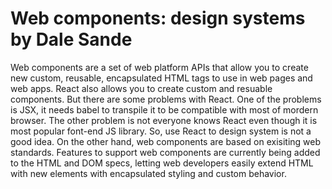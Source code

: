 # Web components: design systems by Dale Sande
Web components are a set of web platform APIs that allow you to create new custom, reusable, encapsulated HTML tags to use in web pages and web apps. React also allows you to create custom and resuable components. But there are some problems with React. One of the problems is JSX, it needs babel to transpile it to be compatible with most of mordern browser. The other problem is not everyone knows React even though it is most popular font-end JS library. So, use React to design system is not a good idea. On the other hand, web components are based on exisiting web standards. Features to support web components are currently being added to the HTML and DOM specs, letting web developers easily extend HTML with new elements with encapsulated styling and custom behavior.